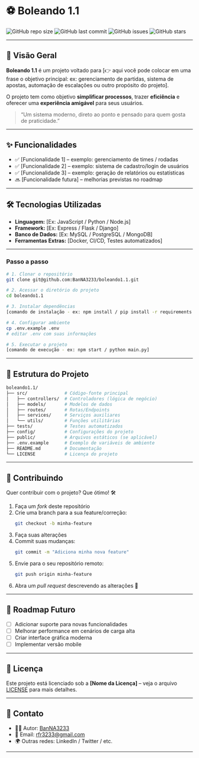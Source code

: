 # ⚽ Boleando 1.1

![GitHub repo size](https://img.shields.io/github/repo-size/BanNA3233/boleando1.1?color=blue)
![GitHub last commit](https://img.shields.io/github/last-commit/BanNA3233/boleando1.1?color=brightgreen)
![GitHub issues](https://img.shields.io/github/issues/BanNA3233/boleando1.1)
![GitHub stars](https://img.shields.io/github/stars/BanNA3233/boleando1.1?style=social)

---

## 📖 Visão Geral

**Boleando 1.1** é um projeto voltado para [👉 aqui você pode colocar em uma frase o objetivo principal: ex: gerenciamento de partidas, sistema de apostas, automação de escalações ou outro propósito do projeto].

O projeto tem como objetivo **simplificar processos**, trazer **eficiência** e oferecer uma **experiência amigável** para seus usuários.

> “Um sistema moderno, direto ao ponto e pensado para quem gosta de praticidade.”

---

## ✨ Funcionalidades

- ✅ [Funcionalidade 1] – exemplo: gerenciamento de times / rodadas  
- ✅ [Funcionalidade 2] – exemplo: sistema de cadastro/login de usuários  
- ✅ [Funcionalidade 3] – exemplo: geração de relatórios ou estatísticas  
- 🔜 [Funcionalidade futura] – melhorias previstas no roadmap  

---

## 🛠️ Tecnologias Utilizadas

- **Linguagem:** [Ex: JavaScript / Python / Node.js]  
- **Framework:** [Ex: Express / Flask / Django]  
- **Banco de Dados:** [Ex: MySQL / PostgreSQL / MongoDB]  
- **Ferramentas Extras:** [Docker, CI/CD, Testes automatizados]  

---

### Passo a passo

```bash
# 1. Clonar o repositório
git clone git@github.com:BanNA3233/boleando1.1.git

# 2. Acessar o diretório do projeto
cd boleando1.1

# 3. Instalar dependências
[comando de instalação - ex: npm install / pip install -r requirements.txt]

# 4. Configurar ambiente
cp .env.example .env
# editar .env com suas informações

# 5. Executar o projeto
[comando de execução - ex: npm start / python main.py]
```

---

## 📂 Estrutura do Projeto

```bash
boleando1.1/
├── src/              # Código-fonte principal
│   ├── controllers/  # Controladores (lógica de negócio)
│   ├── models/       # Modelos de dados
│   ├── routes/       # Rotas/Endpoints
│   ├── services/     # Serviços auxiliares
│   └── utils/        # Funções utilitárias
├── tests/            # Testes automatizados
├── config/           # Configurações do projeto
├── public/           # Arquivos estáticos (se aplicável)
├── .env.example      # Exemplo de variáveis de ambiente
├── README.md         # Documentação
└── LICENSE           # Licença do projeto
```

---

## 🤝 Contribuindo

Quer contribuir com o projeto? Que ótimo! 🛠️

1. Faça um *fork* deste repositório  
2. Crie uma branch para a sua feature/correção:  
   ```bash
   git checkout -b minha-feature
   ```
3. Faça suas alterações  
4. Commit suas mudanças:  
   ```bash
   git commit -m "Adiciona minha nova feature"
   ```
5. Envie para o seu repositório remoto:  
   ```bash
   git push origin minha-feature
   ```
6. Abra um *pull request* descrevendo as alterações 🚀  

---

## 📌 Roadmap Futuro

- [ ] Adicionar suporte para novas funcionalidades  
- [ ] Melhorar performance em cenários de carga alta  
- [ ] Criar interface gráfica moderna  
- [ ] Implementar versão mobile  

---

## 📜 Licença

Este projeto está licenciado sob a **[Nome da Licença]** – veja o arquivo [LICENSE](LICENSE) para mais detalhes.  

---

## 📧 Contato

- 👨‍💻 Autor: [BanNA3233](https://github.com/BanNA3233)  
- 📩 Email: rfr3233@gmail.com  
- 🌍 Outras redes: LinkedIn / Twitter / etc.  

---
